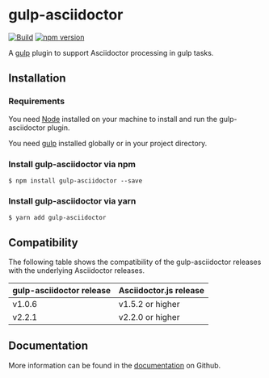 # gulp-asciidoctor

[![Build](https://github.com/asciidoctor/gulp-asciidoctor/workflows/Build/badge.svg)](https://github.com/asciidoctor/gulp-asciidoctor/actions?query=workflow%3ABuild)
[![npm version](https://img.shields.io/npm/v/gulp-asciidoctor.svg)](https://www.npmjs.org/package/gulp-asciidoctor)

A [gulp](https://gulpjs.com) plugin to support Asciidoctor processing in gulp tasks.

## Installation

### Requirements

You need [Node](https://nodejs.org) installed on your machine to install and run the gulp-asciidoctor plugin.

You need [gulp](https://gulpjs.com) installed globally or in your project directory.

### Install gulp-asciidoctor via npm

```
$ npm install gulp-asciidoctor --save
```

### Install gulp-asciidoctor via yarn

```
$ yarn add gulp-asciidoctor
```

## Compatibility

The following table shows the compatibility of the gulp-asciidoctor releases with the
underlying Asciidoctor releases.

| gulp-asciidoctor release | Asciidoctor.js release |
| ------------------------ | ---------------------- |
| v1.0.6                   | v1.5.2 or higher       |
| v2.2.1                   | v2.2.0 or higher       |

## Documentation

More information can be found in the [documentation](./docs/modules/ROOT/pages/index.adoc) on Github.
